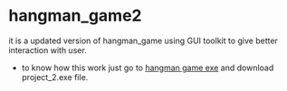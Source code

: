 # hangman_game2
it is a updated version of hangman_game using GUI toolkit to give better interaction with user.
- to know how this work just go to [hangman game exe](https://github.com/jaswanth-0821/hangman_game2/tree/main/Hangman%20game%20exe) and download project_2.exe  file.
